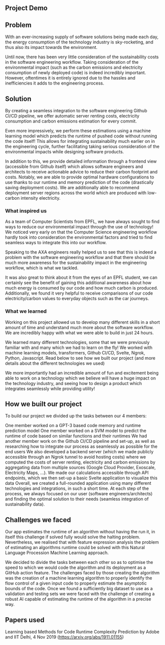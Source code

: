 ## Project Demo

[](https://youtu.be/xih-XiKhoQ4)

## Problem

With an ever-increasing supply of software solutions being made each day, the energy consumption of the technology industry is sky-rocketing, and thus also its impact towards the environment.

Until now, there has been very little consideration of the sustainability costs in the software engineering workflow. Taking consideration of the environmental impact (such as the carbon emissions and electricity consumption of newly deployed code) is indeed incredibly important. However, oftentimes it is entirely ignored due to the hassles and inefficiencies it adds to the engineering process.

## Solution

By creating a seamless integration to the software engineering Github CI/CD pipeline, we offer automatic server renting costs, electricity consumption and carbon emissions estimation for every commit.

Even more impressively, we perform these estimations using a machine learning model which predicts the runtime of pushed code without running the code itself! This allows for integrating sustainability much earlier on in the engineering cycle, further facilitating taking serious consideration of the environmental impacts while designing software products.

In addition to this, we provide detailed information through a frontend view (accessible from Github itself) which allows software engineers and architects to receive actionable advice to reduce their carbon footprint and costs. Notably, we are able to provide optimal hardware configurations to use thanks to our runtime and memory prediction of the code (drastically saving deployment costs). We are additionally able to recommend deployment server regions across the world which are produced with low-carbon intensity electricity.

### What inspired us

As a team of Computer Scientists from EPFL, we have always sought to find ways to reduce our environmental impact through the use of technology! We noticed very early on that the Computer Science engineering workflow hardly took into consideration the environmental factors and tried to find seamless ways to integrate this into our workflow.

Speaking to the AXA engineers really helped us to see that this is indeed a problem with the software engineering workflow and that there should be much more awareness for the sustainability impact in the engineering workflow, which is what we tackled.

It was also great to think about it from the eyes of an EPFL student, we can certainly see the benefit of gaining this additional awareness about how much energy is consumed by our code and how much carbon is produced. Additionally, we found it very helpful to receive comparisons of our code electricity/carbon values to everyday objects such as the car journeys.

### What we learned
Working on this project allowed us to develop many different skills in a short amount of time and understand much more about the software workflow. We are incredibly happy with what we were able to build in just 24 hours.

We learned many different technologies, some that we were previously familiar with and many which we had to learn on the fly! We worked with machine learning models, transformers, Github CI/CD, Svelte, Ngrok, Python, Javascript. Read below to see how we built our project (and more details about the different technologies we used)

We more importantly had an incredible amount of fun and excitement being able to work on a technology which we believe will have a huge impact on the technology industry, and seeing how to design a product which integrates seamlessly while providing utility!

## How we built our project

To build our project we divided up the tasks between our 4 members:

One member worked on a GPT-3 based code memory and runtime prediction model
One member worked on a SVM model to predict the runtime of code based on similar functions and their runtimes
We had another member work on the Github CI/CD pipeline and set-up, as well as researching how to integrate our process as seamlessly as possible for the end users
We also developed a backend server (which we made publicly accessible through an Ngrok tunnel to avoid hosting costs) where we computed the costs of server renting, electricity and carbon emissions by aggregating data from multiple sources (Google Cloud Provider, Exoscale, Electricity Maps, ...).
We made our calculations accessible through API endpoints, which we then set-up a basic Svelte application to visualize this data
Overall, we created a full-rounded application using many different technologies and integrations, in such a short time. At each step of the process, we always focused on our user (software engineers/architects) and finding the optimal solution to their needs (seamless integration of sustainability data).

## Challenges we faced


Our app estimates the runtime of an algorithm without having the run it, in itself this challenge if solved fully would solve the halting problem. Nevertheless, we realised that with feature expression analysis the problem of estimating an algorithms runtime could be solved with this Natural Language Procession Machine Learning approach.

We decided to divide the tasks between each other so as to optimise the speed to which we would code the algorithm and its deployment as a GitHub action feature. The challenges faced by those creating the algorithm was the creation of a machine learning algorithm to properly identify the flow control of a given input code to properly estimate the asymptotic bounds of the code. Once we found a sufficiently big dataset to use as a validation and testing sets we were faced with the challenge of creating a robust AI capable of estimating the runtime of the algorithm in a precise way.

## Papers used

Learning based Methods for Code Runtime Complexity Prediction by Adobe and IIT Delhi, 4 Nov 2019 (https://arxiv.org/abs/1911.01155)

